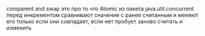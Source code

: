 comparent and swap это про то что Atomic из пакета java.util.concurrent перед инкрементом сравнивают сначение с ранее считанным и меняют его только если они совпадает, если нет пробует заново считать и изменить


